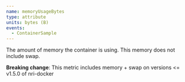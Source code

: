 ```yaml
---
name: memoryUsageBytes
type: attribute
units: bytes (B)
events:
  - ContainerSample
---
```


The amount of memory the container is using. This memory does not include swap.

**Breaking change**: This metric includes memory + swap on versions <= v1.5.0 of nri-docker